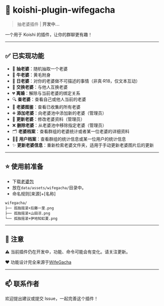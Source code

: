 # 🌸 koishi-plugin-wifegacha

> 抽老婆插件 | **开发中...**

一个用于 Koishi 的插件，让你的群聊更有趣！

---

## ✅ 已实现功能

- 🎲 **抽老婆**：随机抽取一个老婆
- 🐂 **牛老婆**：黄毛附身
- 🍑 **日老婆**：对你的老婆做不可描述的事情（非真·R18，仅文本互动）
- 🔁 **交换老婆**：与他人互换老婆
- 💔 **离婚**：解除与当前老婆的绑定关系
- 🔍 **查老婆**：查看自己或他人当前的老婆
- 📕 **老婆图鉴**：查看已收集的所有老婆
- ➕ **添加老婆**：向老婆池中添加新的老婆（管理员）
- 🔄 **更新老婆**：修改老婆资料（管理员）
- ❌ **删除老婆**：从老婆池中移除指定老婆（管理员）
- 🗂️ **老婆档案**：查看群组的老婆统计或者某一位老婆的详细资料
- 🧑‍💼 **用户档案**：查看群组的统计信息或某一位用户的统计信息
- ✨ **更新老婆信息**：重新检索老婆文件夹，适用于手动更新老婆图片后的更新

---

## ⭐ 使用前准备

- 下载[老婆包](https://github.com/Bear-biscuit/koishi-plugin-wifegacha/releases)
- 放在``data/assets/wifegacha/``目录中。
- 命名规则[来源]+[名称]
```
wifegacha/
├── 孤独摇滚+后藤一里.png
├── 孤独摇滚+山田凉.png
└── 孤独摇滚+伊地知虹夏.png
```

---

## 📌 注意

⚠️ 当前插件仍在开发中，功能、命令可能会有变化。请关注更新。

❤️ 功能设计完全来源于[WifeGacha](https://github.com/Rlezzo/WifeGacha/tree/master)


---

## 📫 联系作者

欢迎提出建议或提交 Issue，一起完善这个插件！

